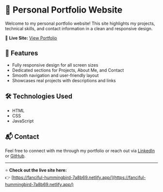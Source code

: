# 🌟 Personal Portfolio Website

Welcome to my personal portfolio website! This site highlights my projects, technical skills, and contact information in a clean and responsive design.

🚀 **Live Site:** [View Portfolio](https://fanciful-hummingbird-7a8b69.netlify.app/)

## 📁 Features

- Fully responsive design for all screen sizes  
- Dedicated sections for Projects, About Me, and Contact  
- Smooth navigation and user-friendly layout  
- Showcases real projects with descriptions and links  

## 🛠️ Technologies Used

- HTML  
- CSS  
- JavaScript  

## 📬 Contact

Feel free to connect with me through my portfolio or reach out via [LinkedIn](https://www.linkedin.com/in/yogita-jibhakate/) or [GitHub](https://github.com/yogitajibhakate).

---

⭐️ **Check out the live site here:**  
👉 [https://fanciful-hummingbird-7a8b69.netlify.app/](https://fanciful-hummingbird-7a8b69.netlify.app/)

